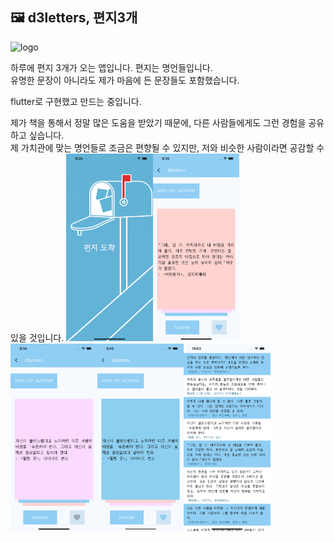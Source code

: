## 🖼️ d3letters, 편지3개
<img src="git_assets/icon.png" alt="logo" width="300" height="300">

하루에 편지 3개가 오는 앱입니다. 편지는 명언들입니다.<br>
유명한 문장이 아니라도 제가 마음에 든 문장들도 포함했습니다.

flutter로 구현했고 만드는 중입니다.

제가 책을 통해서 정말 많은 도움을 받았기 때문에, 다른 사람들에게도 그런 경험을 공유하고 싶습니다.<br>
제 가치관에 맞는 명언들로 조금은 편향될 수 있지만, 저와 비슷한 사람이라면 공감할 수 있을 것입니다.
<img src="git_assets/image1.png" alt="logo" height="300"><img src="git_assets/image2.png" alt="logo" height="300"><img src="git_assets/image3.png" alt="logo" height="300"><img src="git_assets/image4.png" alt="logo" height="300"><img src="git_assets/image5.png" alt="logo" height="300">

